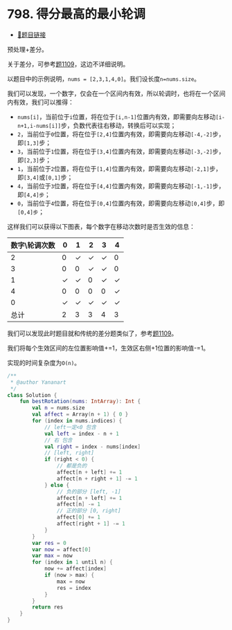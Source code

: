 # 798. 得分最高的最小轮调

- [🔗题目链接](https://leetcode-cn.com/problems/smallest-rotation-with-highest-score/)

预处理+差分。

关于差分，可参考[题1109](1109.corporate-flight-bookings.md)，这边不详细说明。

以题目中的示例说明，`nums = [2,3,1,4,0]`。我们设长度`n=nums.size`。

我们可以发现，一个数字，仅会在一个区间内有效，所以轮调时，也将在一个区间内有效，我们可以推得：

- `nums[i]`，当前位于`i`位置，将在位于`[i,n-1]`位置内有效，即需要向左移动`[i-n+1,i-nums[i]]`步，负数代表往右移动，转换后可以实现；
- `2`，当前位于`0`位置，将在位于`[2,4]`位置内有效，即需要向左移动`[-4,-2]`步，即`[1,3]`步；
- `3`，当前位于`1`位置，将在位于`[3,4]`位置内有效，即需要向左移动`[-3,-2]`步，即`[2,3]`步；
- `1`，当前位于`2`位置，将在位于`[1,4]`位置内有效，即需要向左移动`[-2,1]`步，即`[3,4]`或`[0,1]`步；
- `4`，当前位于`3`位置，将在位于`[4,4]`位置内有效，即需要向左移动`[-1,-1]`步，即`[4,4]步`；
- `0`，当前位于`4`位置，将在位于`[0,4]`位置内有效，即需要向左移动`[0,4]`步，即`[0,4]步`；

这样我们可以获得以下图表，每个数字在移动次数时是否生效的信息：

| 数字\轮调次数 | 0   | 1   | 2   | 3   | 4   |
|---------|-----|-----|-----|-----|-----|
| 2       | 0   | ✓   | ✓   | ✓   | 0   |
| 3       | 0   | 0   | ✓   | ✓   | 0   |
| 1       | ✓   | ✓   | 0   | ✓   | ✓   |
| 4       | 0   | 0   | 0   | 0   | ✓   |
| 0       | ✓   | ✓   | ✓   | ✓   | ✓   |
| 总计      | 2   | 3   | 3   | 4   | 3   |

我们可以发现此时题目就和传统的差分题类似了，参考[题1109](1109.corporate-flight-bookings.md)。

我们将每个生效区间的左位置影响值+=1，生效区右侧+1位置的影响值-=1。

实现的时间复杂度为`O(n)`。

```kotlin
/**
 * @author Yananart
 */
class Solution {
    fun bestRotation(nums: IntArray): Int {
        val n = nums.size
        val affect = Array(n + 1) { 0 }
        for (index in nums.indices) {
            // left一定<0 包含
            val left = index - n + 1
            // 右 包含
            val right = index - nums[index]
            // [left, right]
            if (right < 0) {
                // 都是负的
                affect[n + left] += 1
                affect[n + right + 1] -= 1
            } else {
                // 负的部分 [left, -1]
                affect[n + left] += 1
                affect[n] -= 1
                // 正的部分 [0, right]
                affect[0] += 1
                affect[right + 1] -= 1
            }
        }
        var res = 0
        var now = affect[0]
        var max = now
        for (index in 1 until n) {
            now += affect[index]
            if (now > max) {
                max = now
                res = index
            }
        }
        return res
    }
}
```
